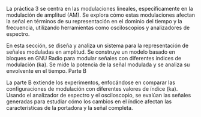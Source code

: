 La práctica 3 se centra en las modulaciones lineales, específicamente en la modulación de amplitud (AM). Se explora cómo estas modulaciones afectan la señal en términos de su representación en el dominio del tiempo y la frecuencia, utilizando herramientas como osciloscopios y analizadores de espectro.

En esta sección, se diseña y analiza un sistema para la representación de señales moduladas en amplitud. Se construye un modelo basado en bloques en GNU Radio para modular señales con diferentes índices de modulación (ka). Se mide la potencia de la señal modulada y se analiza su envolvente en el tiempo.
Parte B

La parte B extiende los experimentos, enfocándose en comparar las configuraciones de modulación con diferentes valores de índice (ka). Usando el analizador de espectro y el osciloscopio, se evalúan las señales generadas para estudiar cómo los cambios en el índice afectan las características de la portadora y la señal completa.
